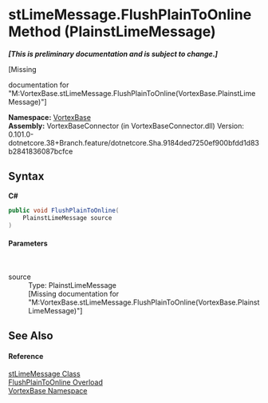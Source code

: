 # stLimeMessage.FlushPlainToOnline Method (PlainstLimeMessage)
 _**\[This is preliminary documentation and is subject to change.\]**_

\[Missing <summary> documentation for "M:VortexBase.stLimeMessage.FlushPlainToOnline(VortexBase.PlainstLimeMessage)"\]

**Namespace:**&nbsp;<a href="N_VortexBase.md">VortexBase</a><br />**Assembly:**&nbsp;VortexBaseConnector (in VortexBaseConnector.dll) Version: 0.101.0-dotnetcore.38+Branch.feature/dotnetcore.Sha.9184ded7250ef900bfdd1d83b2841836087bcfce

## Syntax

**C#**<br />
``` C#
public void FlushPlainToOnline(
	PlainstLimeMessage source
)
```


#### Parameters
&nbsp;<dl><dt>source</dt><dd>Type: PlainstLimeMessage<br />\[Missing <param name="source"/> documentation for "M:VortexBase.stLimeMessage.FlushPlainToOnline(VortexBase.PlainstLimeMessage)"\]</dd></dl>

## See Also


#### Reference
<a href="T_VortexBase_stLimeMessage.md">stLimeMessage Class</a><br /><a href="Overload_VortexBase_stLimeMessage_FlushPlainToOnline.md">FlushPlainToOnline Overload</a><br /><a href="N_VortexBase.md">VortexBase Namespace</a><br />